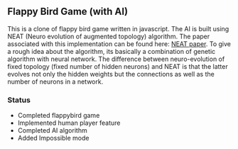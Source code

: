 ## Flappy Bird Game (with AI)
This is a clone of flappy bird game written in javascript. The AI is built using NEAT (Neuro evolution of augmented topology) algorithm. The paper associated with this implementation can be found here:
[NEAT paper](http://nn.cs.utexas.edu/downloads/papers/stanley.ec02.pdf). To give a rough idea about the algorithm, its basically a combination of genetic algorithm with neural network. The difference between neuro-evolution of fixed topology (fixed number of hidden neurons) and NEAT is that the latter evolves not only the hidden weights but the connections as well as the number of neurons in a network. 

### Status
- Completed flappybird game
- Implemented human player feature
- Completed AI algorithm
- Added Impossible mode



